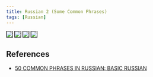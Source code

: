 ```yaml
---
title: Russian 2 (Some Common Phrases)
tags: [Russian]
---
```


<img src="{{ site.baseurl }}/assets/images/russian2_1.jpg" style="border:1px solid black;">
<img src="{{ site.baseurl }}/assets/images/russian2_2.jpg" style="border:1px solid black;">
<img src="{{ site.baseurl }}/assets/images/russian2_3.jpg" style="border:1px solid black;">
<img src="{{ site.baseurl }}/assets/images/russian2_4.jpg" style="border:1px solid black;">

## References
- [50 COMMON PHRASES IN RUSSIAN: BASIC RUSSIAN](https://www.youtube.com/watch?v=cyaKqd6wbIM)
